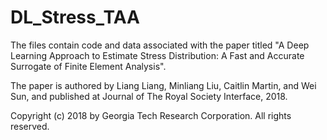 # DL_Stress_TAA
The files contain code and data associated with the paper titled "A Deep Learning Approach to Estimate Stress Distribution: A Fast and Accurate Surrogate of Finite Element Analysis".

The paper is authored by Liang Liang, Minliang Liu, Caitlin Martin, and Wei Sun, and published at Journal of The Royal Society Interface, 2018.

Copyright (c) 2018 by Georgia Tech Research Corporation.
All rights reserved.
